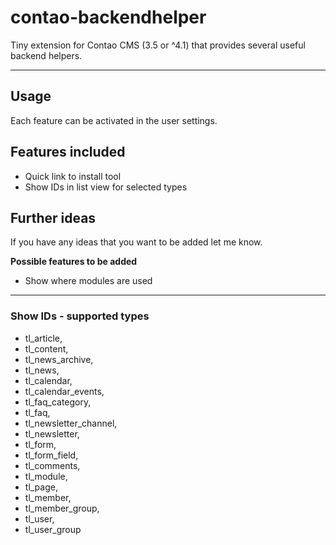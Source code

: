 # contao-backendhelper

Tiny extension for Contao CMS (3.5 or ^4.1) that provides several useful backend helpers.

---

## Usage
Each feature can be activated in the user settings.

## Features included
* Quick link to install tool
* Show IDs in list view for selected types

## Further ideas
If you have any ideas that you want to be added let me know.

**Possible features to be added**
* Show where modules are used

---

### Show IDs - supported types
* tl_article,
* tl_content,
* tl_news_archive,
* tl_news,
* tl_calendar,
* tl_calendar_events,
* tl_faq_category,
* tl_faq,
* tl_newsletter_channel,
* tl_newsletter,
* tl_form,
* tl_form_field,
* tl_comments,
* tl_module,
* tl_page,
* tl_member,
* tl_member_group,
* tl_user,
* tl_user_group
